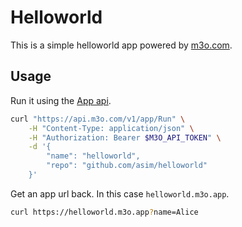 # Helloworld

This is a simple helloworld app powered by [m3o.com](https://m3o.com).

## Usage

Run it using the [App api](https://m3o.com/app).

```bash
curl "https://api.m3o.com/v1/app/Run" \
    -H "Content-Type: application/json" \
    -H "Authorization: Bearer $M3O_API_TOKEN" \
    -d '{
        "name": "helloworld",
        "repo": "github.com/asim/helloworld"
    }'
```

Get an app url back. In this case `helloworld.m3o.app`.

```bash
curl https://helloworld.m3o.app?name=Alice
```
